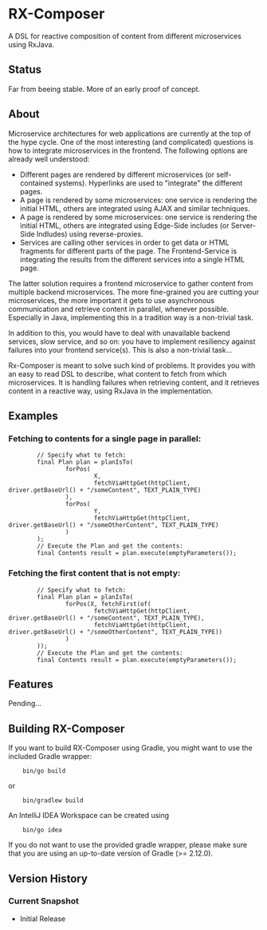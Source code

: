 # RX-Composer

A DSL for reactive composition of content from different microservices using RxJava.

## Status

Far from beeing stable. More of an early proof of concept.

## About

Microservice architectures for web applications are currently at the top of the hype cycle. One of the most interesting (and complicated)
questions is how to integrate microservices in the frontend. The following options are already well understood:
* Different pages are rendered by different microservices (or self-contained systems). Hyperlinks are used to "integrate" the different pages.
* A page is rendered by some microservices: one service is rendering the initial HTML, others are integrated using AJAX and similar techniques.
* A page is rendered by some microservices: one service is rendering the initial HTML, others are integrated using Edge-Side includes (or Server-Side Indludes) using reverse-proxies.
* Services are calling other services in order to get data or HTML fragments for different parts of the page. The Frontend-Service is integrating the results from the different services into a single HTML page.

The latter solution requires a frontend microservice to gather content from multiple backend microservices. The more fine-grained you are cutting your microservices, the more important it gets to use asynchronous communication and retrieve content in parallel, whenever possible. Especially in Java, implementing this in a tradition way is a non-trivial task.

In addition to this, you would have to deal with unavailable backend services, slow service, and so on: you have to implement resiliency against failures into your frontend service(s). This is also a non-trivial task...

Rx-Composer is meant to solve such kind of problems. It provides you with an easy to read DSL to describe, what content to fetch from which microservices. It is handling failures when retrieving content, and it retrieves content in a reactive way, using RxJava in the implementation.

## Examples

### Fetching to contents for a single page in parallel:
       
            // Specify what to fetch:
            final Plan plan = planIsTo(
                    forPos(
                            X,
                            fetchViaHttpGet(httpClient, driver.getBaseUrl() + "/someContent", TEXT_PLAIN_TYPE)
                    ),
                    forPos(
                            Y,
                            fetchViaHttpGet(httpClient, driver.getBaseUrl() + "/someOtherContent", TEXT_PLAIN_TYPE)
                    )
            );
            // Execute the Plan and get the contents:
            final Contents result = plan.execute(emptyParameters());

### Fetching the first content that is not empty:

            // Specify what to fetch:
            final Plan plan = planIsTo(
                    forPos(X, fetchFirst(of(
                            fetchViaHttpGet(httpClient, driver.getBaseUrl() + "/someContent", TEXT_PLAIN_TYPE),
                            fetchViaHttpGet(httpClient, driver.getBaseUrl() + "/someOtherContent", TEXT_PLAIN_TYPE))
                    )
            ));
            // Execute the Plan and get the contents:
            final Contents result = plan.execute(emptyParameters());

## Features

Pending...

## Building RX-Composer

If you want to build RX-Composer using Gradle, you might want to use
 the included Gradle wrapper:

```
    bin/go build
```
 or

```
    bin/gradlew build
```

 An IntelliJ IDEA Workspace can be created using

```
    bin/go idea
```

If you do not want to use the provided gradle wrapper, please make sure
that you are using an up-to-date version of Gradle (>= 2.12.0).

## Version History

### Current Snapshot

* Initial Release
